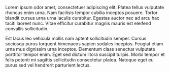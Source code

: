 Lorem ipsum odor amet, consectetuer adipiscing elit. Platea tellus vulputate rhoncus enim urna. Nam facilisis tempor cubilia inceptos posuere. Tortor blandit cursus urna urna iaculis curabitur. Egestas auctor nec ad arcu hac taciti laoreet nunc. Vitae efficitur curabitur magnis mauris est eleifend convallis sollicitudin.



Est lacus leo vehicula mollis nam aptent sollicitudin semper. Cursus sociosqu purus torquent himenaeos sapien sodales inceptos. Feugiat etiam urna mus dignissim urna inceptos. Elementum class senectus vulputate porttitor tempor enim. Eget sed dictum litora suscipit turpis. Morbi tempor et felis potenti mi sagittis sollicitudin consectetur platea. Natoque eget eu purus sed vel hendrerit parturient lectus.
